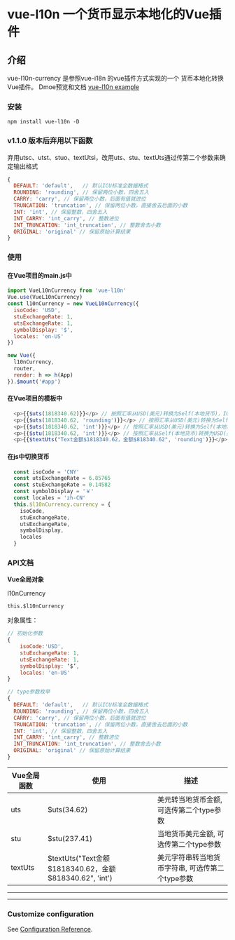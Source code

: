 # vue-l10n 一个货币显示本地化的Vue插件

## 介绍
vue-l10n-currency 是参照vue-i18n 的vue插件方式实现的一个 货币本地化转换Vue插件。
Dmoe预览和文档 [vue-l10n example](http://docs.patpat.site/)

### 安装

```
npm install vue-l10n -D
```

### v1.1.0 版本后弃用以下函数
弃用utsc、utst、stuo、textUtsi，改用uts、stu、textUts通过传第二个参数来确定输出格式


```javaScript
{
  DEFAULT: 'default',   // 默认ICU标准全数据格式
  ROUNDING: 'rounding', // 保留两位小数，四舍五入
  CARRY: 'carry', // 保留两位小数，后面有值就进位
  TRUNCATION: 'truncation', // 保留两位小数，直接舍去后面的小数
  INT: 'int', // 保留整数，四舍五入
  INT_CARRY: 'int_carry', // 整数进位
  INT_TRUNCATION: 'int_truncation', // 整数舍去小数
  ORIGINAL: 'original' // 保留原始计算结果
}
```
### 使用

#### 在Vue项目的main.js中

```javaScript
import VueL10nCurrency from 'vue-l10n'
Vue.use(VueL10nCurrency)
const l10nCurrency = new VueL10nCurrency({
  isoCode: 'USD',
  stuExchangeRate: 1,
  utsExchangeRate: 1,
  symbolDisplay: '$',
  locales: 'en-US'
})

new Vue({
  l10nCurrency,
  router,
  render: h => h(App)
}).$mount('#app')

```

#### 在Vue项目的模板中

```javaScript
  <p>{{$uts(1818340.62)}}</p> // 按照汇率从USD(美元)转换为Self(本地货币)，IUC标准本地化货币格式, 按照本地货币标准保留小数位
  <p>{{$uts(1818340.62, 'rounding')}}</p> // 按照汇率从USD(美元)转换为Self(本地货币)，IUC标准本地化货币格式, 保留两位小数四舍五入
  <p>{{$uts(1818340.62, 'int')}}</p> // 按照汇率从USD(美元)转换为Self(本地货币)，IUC标准本地化货币格式，保留整数四舍五入
  <p>{{$stu(1818340.62, 'int')}}</p> // 按照汇率从Self(本地货币)转换为USD(美元)，IUC标准本地化货币格式，保留整数四舍五入
  <p>{{$textUts("Text金额$1818340.62，金额$818340.62", 'rounding')}}</p> // 将一段字符串中的$符号的金额，按照汇率从USD(美元)转换为Self(本地货币)，保留两位小数四舍五入
```

#### 在js中切换货币

```javaScript
  const isoCode = 'CNY'
  const utsExchangeRate = 6.85765
  const stuExchangeRate = 0.14582
  const symbolDisplay = '￥'
  const locales = 'zh-CN'
  this.$l10nCurrency.currency = {
    isoCode,
    stuExchangeRate,
    utsExchangeRate,
    symbolDisplay,
    locales
  }
```

### API文档

**Vue全局对象**

l10nCurrency

`this.$l10nCurrency `
 
对象属性：
 

```javaScript
// 初始化参数
{
    isoCode:'USD',
    stuExchangeRate: 1,
    utsExchangeRate: 1,
    symbolDisplay: ‘$’,
    locales: 'en-US'
}

// type参数枚举
{
  DEFAULT: 'default',   // 默认ICU标准全数据格式
  ROUNDING: 'rounding', // 保留两位小数，四舍五入
  CARRY: 'carry', // 保留两位小数，后面有值就进位
  TRUNCATION: 'truncation', // 保留两位小数，直接舍去后面的小数
  INT: 'int', // 保留整数，四舍五入
  INT_CARRY: 'int_carry', // 整数进位
  INT_TRUNCATION: 'int_truncation', // 整数舍去小数
  ORIGINAL: 'original' // 保留原始计算结果
}
```

| Vue全局函数 | 使用 | 描述 |
| --- | --- | --- |
| uts  | $uts(34.62)  | 美元转当地货币金额, 可选传第二个type参数 |
| stu | $stu(237.41) | 当地货币美元金额, 可选传第二个type参数 |
| textUts | $textUts("Text金额$1818340.62，金额$818340.62", 'int') | 美元字符串转当地货币字符串, 可选传第二个type参数 |



---
---
### Customize configuration

See [Configuration Reference](https://cli.vuejs.org/config/).
